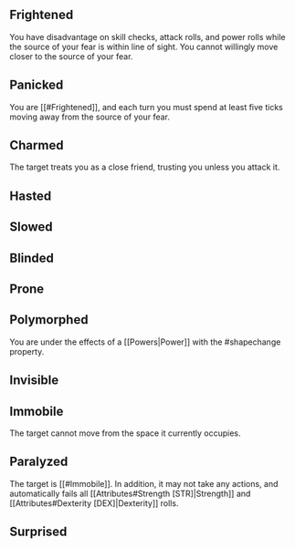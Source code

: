 ## Frightened
You have disadvantage on skill checks, attack rolls, and power rolls while the source of your fear is within line of sight. You cannot willingly move closer to the source of your fear.
## Panicked
You are [[#Frightened]], and each turn you must spend at least five ticks moving away from the source of your fear.
## Charmed
The target treats you as a close friend, trusting you unless you attack it.
## Hasted
## Slowed
## Blinded
## Prone

## Polymorphed
You are under the effects of a [[Powers|Power]] with the #shapechange property.
## Invisible
## Immobile
The target cannot move from the space it currently occupies.
## Paralyzed
The target is [[#Immobile]]. In addition, it may not take any actions, and automatically fails all [[Attributes#Strength [STR]|Strength]] and [[Attributes#Dexterity [DEX]|Dexterity]] rolls.
## Surprised
